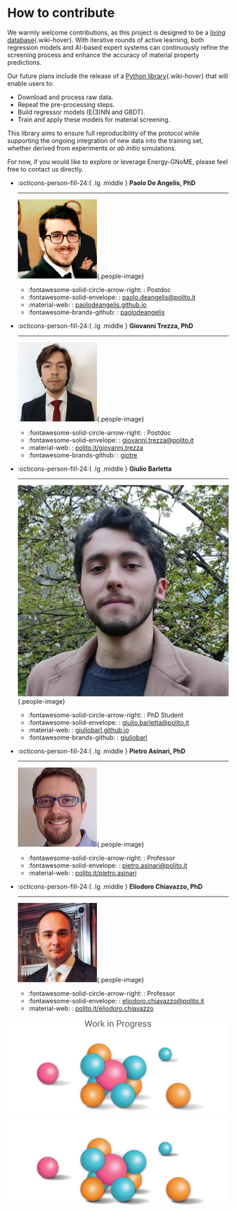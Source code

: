 # How to contribute

We warmly welcome contributions, as this project is designed to be a [*living* database](../about_db/index.md){.wiki-hover}.
With iterative rounds of active learning, both regression models and AI-based expert systems can continuously refine the screening process and enhance the accuracy of material property predictions.

Our future plans include the release of a [Python library](../docs/index.md){.wiki-hover} that will enable users to:

- Download and process raw data.
- Repeat the pre-processing steps.
- Build regressor models (E(3)NN and GBDT).
- Train and apply these models for material screening.

This library aims to ensure full reproducibility of the protocol while supporting the ongoing integration of new data into the training set, whether derived from experiments or *ab initio* simulations.

For now, if you would like to explore or leverage Energy-GNoME, please feel free to contact us directly.

<div class="grid cards" markdown>

-   :octicons-person-fill-24:{ .lg .middle } __Paolo De Angelis, PhD__

    ---

     ![Paolo De Angelis](../assets/img/people/pdeangelis.jpg){.people-image}

    * :fontawesome-solid-circle-arrow-right: : Postdoc
    * :fontawesome-solid-envelope: : [paolo.deangelis@polito.it](mailto:paolo.deangelis@polito.it)
    * :material-web: : [paolodeangelis.github.io](https://paolodeangelis.github.io/)
    * :fontawesome-brands-github: : [paolodeangelis](https://github.com/paolodeangelis)


-   :octicons-person-fill-24:{ .lg .middle } __Giovanni Trezza, PhD__

    ---

     ![Giovanni Trezza](../assets/img/people/gtrezza.jpg){.people-image}

    * :fontawesome-solid-circle-arrow-right: : Postdoc
    * :fontawesome-solid-envelope: : [giovanni.trezza@polito.it](giovanni.trezza@polito.it)
    * :material-web: : [polito.it/giovanni.trezza](https://www.polito.it/personale?p=giovanni.trezza)
    * :fontawesome-brands-github: : [giotre](https://github.com/giotre)


-   :octicons-person-fill-24:{ .lg .middle } __Giulio Barletta__

    ---

     ![Giulio Barletta](../assets/img/people/gbarletta.jpg){.people-image}

    * :fontawesome-solid-circle-arrow-right: : PhD Student
    * :fontawesome-solid-envelope: : [giulio.barletta@polito.it](mailto:giulio.barletta@polito.it)
    * :material-web: : [giuliobarl.github.io](https://giuliobarl.github.io/)
    * :fontawesome-brands-github: : [giuliobarl](https://github.com/giuliobarl)


-   :octicons-person-fill-24:{ .lg .middle } __Pietro Asinari, PhD__

    ---

     ![Pietro Asinari](../assets/img/people/pasinari.png){.people-image}

    * :fontawesome-solid-circle-arrow-right: : Professor
    * :fontawesome-solid-envelope: : [pietro.asinari@polito.it](mailto:pietro.asinari@polito.it)
    * :material-web: : [polito.it/pietro.asinari](https://staff.polito.it/pietro.asinari/)


-   :octicons-person-fill-24:{ .lg .middle } __Eliodoro Chiavazzo, PhD__

    ---

     ![Eliodoro Chiavazzo](../assets/img/people/echiavazzo.png){.people-image}

    * :fontawesome-solid-circle-arrow-right: : Professor
    * :fontawesome-solid-envelope: : [eliodoro.chiavazzo@polito.it](mailto:eliodoro.chiavazzo@polito.it)
    * :material-web: : [polito.it/eliodoro.chiavazzo](https://www.polito.it/en/staff?p=eliodoro.chiavazzo)

</div>

![Coming Soon](../assets/img/coming_soon_light.png#only-light)
![Coming Soon](../assets/img/coming_soon_dark.png#only-dark)
